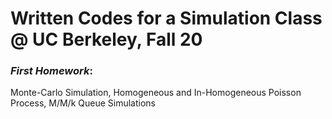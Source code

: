 # Written Codes for a Simulation Class @ UC Berkeley, Fall 20

### *First Homework*: 
Monte-Carlo Simulation, Homogeneous and In-Homogeneous Poisson Process, M/M/k Queue Simulations

